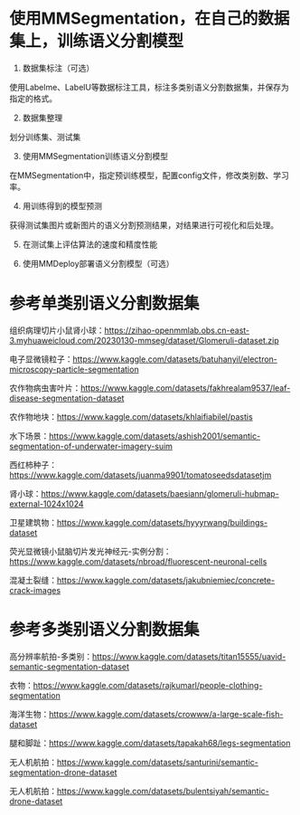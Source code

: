 # 使用MMSegmentation，在自己的数据集上，训练语义分割模型
1. 数据集标注（可选）

使用Labelme、LabelU等数据标注工具，标注多类别语义分割数据集，并保存为指定的格式。

2. 数据集整理

划分训练集、测试集

3. 使用MMSegmentation训练语义分割模型

在MMSegmentation中，指定预训练模型，配置config文件，修改类别数、学习率。

4. 用训练得到的模型预测

获得测试集图片或新图片的语义分割预测结果，对结果进行可视化和后处理。

5. 在测试集上评估算法的速度和精度性能

6. 使用MMDeploy部署语义分割模型（可选）

# 参考单类别语义分割数据集
组织病理切片小鼠肾小球：https://zihao-openmmlab.obs.cn-east-3.myhuaweicloud.com/20230130-mmseg/dataset/Glomeruli-dataset.zip

电子显微镜粒子：https://www.kaggle.com/datasets/batuhanyil/electron-microscopy-particle-segmentation

农作物病虫害叶片：https://www.kaggle.com/datasets/fakhrealam9537/leaf-disease-segmentation-dataset

农作物地块：https://www.kaggle.com/datasets/khlaifiabilel/pastis

水下场景：https://www.kaggle.com/datasets/ashish2001/semantic-segmentation-of-underwater-imagery-suim

西红柿种子：https://www.kaggle.com/datasets/juanma9901/tomatoseedsdatasetjm

肾小球：https://www.kaggle.com/datasets/baesiann/glomeruli-hubmap-external-1024x1024

卫星建筑物：https://www.kaggle.com/datasets/hyyyrwang/buildings-dataset

荧光显微镜小鼠脑切片发光神经元-实例分割：https://www.kaggle.com/datasets/nbroad/fluorescent-neuronal-cells

混凝土裂缝：https://www.kaggle.com/datasets/jakubniemiec/concrete-crack-images

# 参考多类别语义分割数据集
高分辨率航拍-多类别：https://www.kaggle.com/datasets/titan15555/uavid-semantic-segmentation-dataset

衣物：https://www.kaggle.com/datasets/rajkumarl/people-clothing-segmentation

海洋生物：https://www.kaggle.com/datasets/crowww/a-large-scale-fish-dataset

腿和脚趾：https://www.kaggle.com/datasets/tapakah68/legs-segmentation

无人机航拍：https://www.kaggle.com/datasets/santurini/semantic-segmentation-drone-dataset

无人机航拍：https://www.kaggle.com/datasets/bulentsiyah/semantic-drone-dataset
